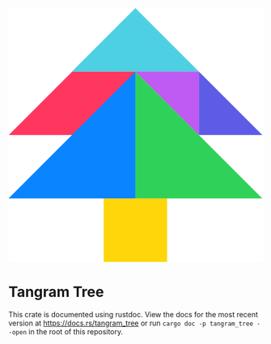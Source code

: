 <p align="center">
	<img src="tree.svg" title="Tree">
</p>

# Tangram Tree

This crate is documented using rustdoc. View the docs for the most recent version at https://docs.rs/tangram_tree or run `cargo doc -p tangram_tree --open` in the root of this repository.
